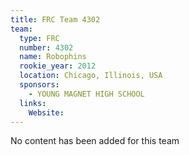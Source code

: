 ```yaml
---
title: FRC Team 4302
team:
  type: FRC
  number: 4302
  name: Robophins
  rookie_year: 2012
  location: Chicago, Illinois, USA
  sponsors:
    - YOUNG MAGNET HIGH SCHOOL
  links:
    Website: 
---
```

No content has been added for this team